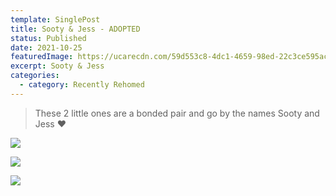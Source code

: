 ```yaml
---
template: SinglePost
title: Sooty & Jess - ADOPTED
status: Published
date: 2021-10-25
featuredImage: https://ucarecdn.com/59d553c8-4dc1-4659-98ed-22c3ce595ac7/-/crop/338x509/105,0/-/preview/-/rotate/90/
excerpt: Sooty & Jess
categories:
  - category: Recently Rehomed
---
```

> These 2 little ones are a bonded pair and go by the names Sooty and Jess ❤️

![](https://ucarecdn.com/4ef1be3f-abc5-4d01-9f6d-a133fc32f04c/)

![](https://ucarecdn.com/ff9e1be6-cfb9-4d5c-bcad-dbcf4c773358/)

![](https://ucarecdn.com/71c3822d-ed25-4b21-8740-6d6a099e3fb7/)
